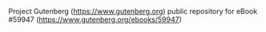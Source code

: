 Project Gutenberg (https://www.gutenberg.org) public repository for
eBook #59947 (https://www.gutenberg.org/ebooks/59947)

